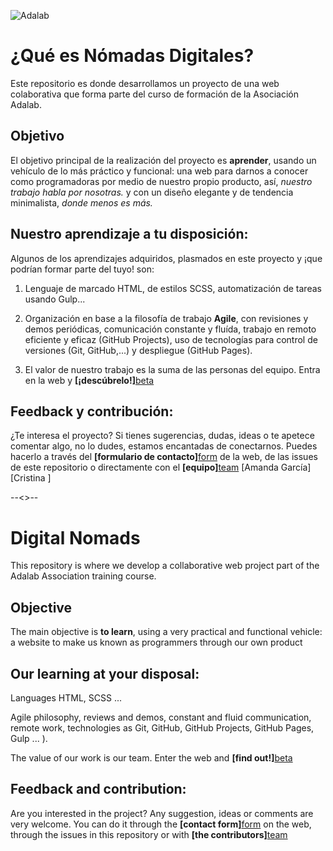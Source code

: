 ![Adalab](https://beta.adalab.es/resources/images/adalab-logo-155x61-bg-white.png)

# ¿Qué es Nómadas Digitales?

Este repositorio es donde desarrollamos un proyecto de una web colaborativa que forma parte del curso de formación de la Asociación Adalab.

## Objetivo

El objetivo principal de la realización del proyecto es **aprender**, usando un vehículo de lo más práctico y funcional: una web para darnos a conocer como programadoras por medio de nuestro propio producto, así, _nuestro trabajo habla por nosotras._ y con un diseño elegante y de tendencia minimalista, _donde menos es más._

## Nuestro aprendizaje a tu disposición:

Algunos de los aprendizajes adquiridos, plasmados en este proyecto y ¡que podrían formar parte del tuyo! son:

1. Lenguaje de marcado HTML, de estilos SCSS, automatización de tareas usando Gulp...

2. Organización en base a la filosofía de trabajo **Agile**, con revisiones y demos periódicas, comunicación constante y fluída, trabajo en remoto eficiente y eficaz (GitHub Projects), uso de tecnologías para control de versiones (Git, GitHub,...) y despliegue (GitHub Pages).

3. El valor de nuestro trabajo es la suma de las personas del equipo. Entra en la web y **[¡descúbrelo!]**[beta]

## Feedback y contribución:

¿Te interesa el proyecto? Si tienes sugerencias, dudas, ideas o te apetece comentar algo, no lo dudes, estamos encantadas de conectarnos. Puedes hacerlo a través del **[formulario de contacto]**[form] de la web, de las issues de este repositorio o directamente con el **[equipo]**[team]
[Amanda García]
[Cristina ]

--<>--

# Digital Nomads

This repository is where we develop a collaborative web project part of the Adalab Association training course.

## Objective

The main objective is **to learn**, using a very practical and functional vehicle: a website to make us known as programmers through our own product

## Our learning at your disposal:

Languages ​​HTML, SCSS ...

Agile philosophy, reviews and demos, constant and fluid communication, remote work, technologies as Git, GitHub, GitHub Projects, GitHub Pages, Gulp ... ).

The value of our work is our team. Enter the web and **[find out!]**[beta]

## Feedback and contribution:

Are you interested in the project? Any suggestion, ideas or comments are very welcome. You can do it through the **[contact form]**[form] on the web, through the issues in this repository or with **[the contributors]**[team]

[beta]: https://saramartara.github.io/Digital-Nomads_project-module-1/
[form]: https://saramartara.github.io/Digital-Nomads_project-module-1/contact.html
[team]: https://github.com/Adalab/project-promo-l-module-1-team-2/graphs/contributors
